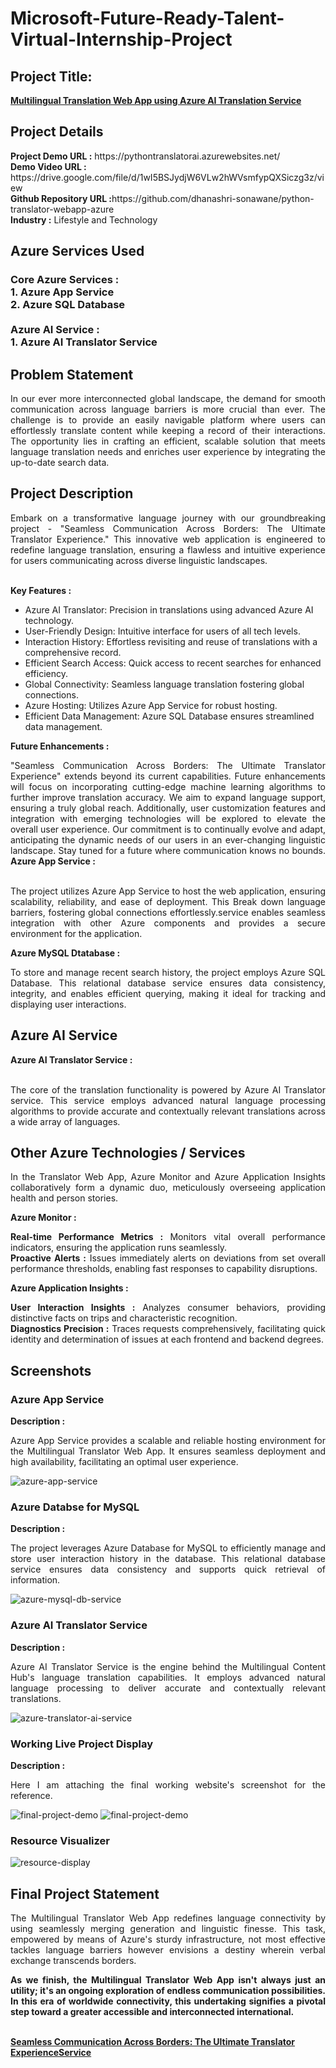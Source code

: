 <h1>Microsoft-Future-Ready-Talent-Virtual-Internship-Project</h1>
<h2>Project Title:</h2><b><a href="https://pythontranslatorai.azurewebsites.net/">Multilingual Translation Web App using Azure AI Translation Service</b></a>
<br>
<h2>Project Details</h2>
<b>Project Demo URL :</b> https://pythontranslatorai.azurewebsites.net/ <br>
<b>Demo Video URL :</b> https://drive.google.com/file/d/1wI5BSJydjW6VLw2hWVsmfypQXSiczg3z/view <br>
<b>Github Repository URL :</b>https://github.com/dhanashri-sonawane/python-translator-webapp-azure <br>
<b>Industry :</b> Lifestyle and Technology<br>
<h2>Azure Services Used</h2>
<h3>
Core Azure Services : <br>
1. Azure App Service <br>
2. Azure SQL Database <br> <br>
Azure AI Service : <br>
1. Azure AI Translator Service
</h3>
<h2>Problem Statement</h2>
<p align="justify">In our ever more interconnected global landscape, the demand for smooth communication across language barriers is more crucial than ever. The challenge is to provide an easily navigable platform where users can effortlessly translate content while keeping a record of their interactions. The opportunity lies in crafting an efficient, scalable solution that meets language translation needs and enriches user experience by integrating the up-to-date search data.</p>
<h2>Project Description</h2>
<p align="justify">Embark on a transformative language journey with our groundbreaking project - "Seamless Communication Across Borders: The Ultimate Translator Experience." This innovative web application is engineered to redefine language translation, ensuring a flawless and intuitive experience for users communicating across diverse linguistic landscapes.</p><br>
<b>Key Features :</b>
<ul>
    <li>Azure AI Translator: Precision in translations using advanced Azure AI technology.</li>
    <li>User-Friendly Design: Intuitive interface for users of all tech levels.</li>
    <li>Interaction History: Effortless revisiting and reuse of translations with a comprehensive record.</li>
    <li>Efficient Search Access: Quick access to recent searches for enhanced efficiency.</li>
    <li>Global Connectivity: Seamless language translation fostering global connections.</li>
    <li>Azure Hosting: Utilizes Azure App Service for robust hosting.</li>
    <li>Efficient Data Management: Azure SQL Database ensures streamlined data management.</li>
</ul>
<b>Future Enhancements :</b><br>
<p align="justify">"Seamless Communication Across Borders: The Ultimate Translator Experience" extends beyond its current capabilities. Future enhancements will focus on incorporating cutting-edge machine learning algorithms to further improve translation accuracy. We aim to expand language support, ensuring a truly global reach. Additionally, user customization features and integration with emerging technologies will be explored to elevate the overall user experience. Our commitment is to continually evolve and adapt, anticipating the dynamic needs of our users in an ever-changing linguistic landscape. Stay tuned for a future where communication knows no bounds.</h2>
<b>Azure App Service :</b><br><p align="justify"><br>The project utilizes Azure App Service to host the web application, ensuring scalability, reliability, and ease of deployment. This Break down language barriers, fostering global connections effortlessly.service enables seamless integration with other Azure components and provides a secure environment for the application.</p>

<b>Azure MySQL Dtatabase :</b><br><p align="justify">To store and manage recent search history, the project employs Azure SQL Database. This relational database service ensures data consistency, integrity, and enables efficient querying, making it ideal for tracking and displaying user interactions.</p>
<h2>Azure AI Service</h2>
<b>Azure AI Translator Service :</b><br><br><p align="justify">The core of the translation functionality is powered by Azure AI Translator service. This service employs advanced natural language processing algorithms to provide accurate and contextually relevant translations across a wide array of languages.</p>
<h2>Other Azure Technologies / Services</h2>
<p align="justify">In the Translator Web App, Azure Monitor and Azure Application Insights collaboratively form a dynamic duo, meticulously overseeing application health and person stories.</p>

<b>Azure Monitor :</b><p align="justify"><b>Real-time Performance Metrics :</b> Monitors vital overall performance indicators, ensuring the application runs seamlessly.<br>
<b>Proactive Alerts :</b> Issues immediately alerts on deviations from set overall performance thresholds, enabling fast responses to capability disruptions.</p>
<b>Azure Application Insights :</b><p align="justify">
<b>User Interaction Insights :</b> Analyzes consumer behaviors, providing distinctive facts on trips and characteristic recognition.<br>
<b>Diagnostics Precision :</b> Traces requests comprehensively, facilitating quick identity and determination of issues at each frontend and backend degrees.

<h2>Screenshots</h2>
<h3>Azure App Service</h3>
<b>Description :</b><p align="justify">Azure App Service provides a scalable and reliable hosting environment for the Multilingual Translator Web App. It ensures seamless deployment and high availability, facilitating an optimal user experience.</p>
<img src="https://github.com/dhanashri-sonawane/python-translator-webapp-azure/blob/main/screenshots/app-service.png" alt="azure-app-service"></img><br>
<h3>Azure Databse for MySQL</h3>
<b>Description :</b><p align="justify"> The project leverages Azure Database for MySQL to efficiently manage and store user interaction history in the database. This relational database service ensures data consistency and supports quick retrieval of information.</p>
<img src="https://github.com/dhanashri-sonawane/python-translator-webapp-azure/blob/main/screenshots/app-db.png" alt="azure-mysql-db-service"></img><br>
<h3>Azure AI Translator Service</h3>
<b>Description :</b><p align="justify">Azure AI Translator Service is the engine behind the Multilingual Content Hub's language translation capabilities. It employs advanced natural language processing to deliver accurate and contextually relevant translations.</p>
<img src="https://github.com/dhanashri-sonawane/python-translator-webapp-azure/blob/main/screenshots/app-ai.png" alt="azure-translator-ai-service"></img><br>
<h3>Working Live Project Display</h3>
<b>Description :</b><p align="justify">Here I am attaching the final working website's screenshot for the reference.</p>
<img src="https://github.com/dhanashri-sonawane/python-translator-webapp-azure/blob/main/screenshots/finalpro1.png" alt="final-project-demo"></img>
<img src="https://github.com/dhanashri-sonawane/python-translator-webapp-azure/blob/main/screenshots/finalpro2.png" alt="final-project-demo"></img>

<h3>Resource Visualizer</h3>
<img src="https://github.com/dhanashri-sonawane/python-translator-webapp-azure/blob/main/screenshots/resource.png" alt="resource-display"></img>

<h2>Final Project Statement</h2>
<p align="justify">
The Multilingual Translator Web App redefines language connectivity by using seamlessly merging generation and linguistic finesse. This task, empowered by means of Azure's sturdy infrastructure, not most effective tackles language barriers however envisions a destiny wherein verbal exchange transcends borders.</p>
<p align="justify">
<b>As we finish, the Multilingual Translator Web App isn't always just an utility; it's an ongoing exploration of endless communication possibilities. In this era of worldwide connectivity, this undertaking signifies a pivotal step toward a greater accessible and interconnected international.</b>
</p> <br>
</h2><b><a href="https://pythontranslatorai.azurewebsites.net/">Seamless Communication Across Borders: The Ultimate Translator ExperienceService</b></a>
